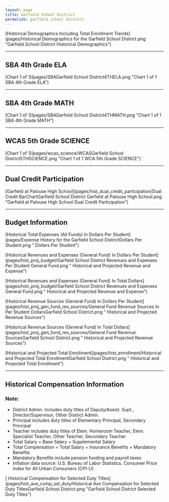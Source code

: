 ```yaml
---
layout: page
title: Garfield School District
permalink: garfield school district
---
```



[Historical Demographics Including Total Enrollment Trends](pages/Historical Demographics for the Garfield School District.png "Garfield School District Historical Demographics")

___

## SBA 4th Grade ELA

[Chart 1 of 1](pages/SBAGarfield School District4THELA.png "Chart 1 of 1 SBA 4th Grade ELA")


___

## SBA 4th Grade MATH

[Chart 1 of 1](pages/SBAGarfield School District4THMATH.png "Chart 1 of 1 SBA 4th Grade MATH")


___

## WCAS 5th Grade SCIENCE

[Chart 1 of 1](pages/wcas_science/WCASGarfield School District5THSCIENCE.png "Chart 1 of 1 WCA 5th Grade SCIENCE")


___

## Dual Credit Participation

[Garfield at Palouse High School](pages/hist_dual_credit_participation/Dual Credit BarChartGarfield School District Garfield at Palouse High School.png "Garfield at Palouse High School Dual Credit Participation")


___

## Budget Information

[Historical Total Expenses (All Funds) In Dollars Per Student](pages/Expense History for the Garfield School DistrictDollars Per Student.png " Dollars Per Student")

[Historical Revenues and Expenses (General Fund) In Dollars Per Student](pages/hist_proj_budget/Garfield School District Revenues and Expenses Per Student General Fund.png " Historical and Projected Revenue and Expense")

[Historical Revenues and Expenses (General Fund) In Total Dollars](pages/hist_proj_budget/Garfield School District Revenues and Expenses General Fund.png " Historical and Projected Revenue and Expense")

[Historical Revenue Sources (General Fund) In Dollars Per Student](pages/hist_proj_gen_fund_rev_sources/General Fund Revenue Sources In Per Student DollarsGarfield School District.png " Historical and Projected Revenue Sources")

[Historical Revenue Sources (General Fund) In Total Dollars](pages/hist_proj_gen_fund_rev_sources/General Fund Revenue SourcesGarfield School District.png " Historical and Projected Revenue Sources")

[Historical and Projected Total Enrollment](pages/hist_enrollment/Historical and Projected Total EnrollmentGarfield School District.png " Historical and Projected Total Enrollment")


___

## Historical Compensation Information
### Note:
- District Admin. includes duty titles of Deputy/Assist. Supt., Director/Supervisor, Other District Admin.
- Principal includes duty titles of Elementary Principal, Secondary Principal
- Teacher includes duty titles of Elem. Homeroom Teacher, Elem. Specialist Teacher, Other Teacher, Secondary Teacher
- Total Salary = Base Salary + Supplemental Salary
- Total Compensation = Total Salary + Insurance Benefits + Mandatory Benefits
- Mandatory Benefits include pension funding and payroll taxes
- Inflation data source: U.S. Bureau of Labor Statistics. Consumer Price Index for All Urban Consumers (CPI-U)

[ Historical Compensation for Selected Duty Titles](pages/hist_ave_comp_sel_duty/Historical Ave Compensation for Selected Duty TitlesGarfield School District.png "Garfield School District Selected Duty Titles")

